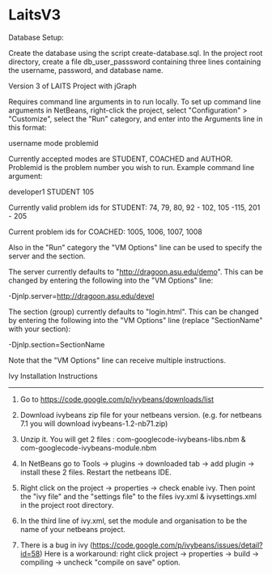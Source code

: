 LaitsV3
=======

Database Setup:

Create the database using the script create-database.sql.
In the project root directory, create a file db_user_passsword
containing three lines containing the username, password, and 
database name.

Version 3 of LAITS Project with jGraph

Requires command line arguments in to run locally.  To set up command
line arguments in NetBeans, right-click the project, select
"Configuration" > "Customize", select the "Run" category, and enter
into the Arguments line in this format:

username mode problemid

Currently accepted modes are STUDENT, COACHED and AUTHOR.  Problemid
is the problem number you wish to run.  Example command line argument:

developer1 STUDENT 105

Currently valid problem ids for STUDENT: 74, 79, 80, 92 - 102, 105
-115, 201 - 205

Current problem ids for COACHED: 1005, 1006, 1007, 1008

Also in the "Run" category the "VM Options" line can be used to specify
the server and the section.

The server currently defaults to "http://dragoon.asu.edu/demo". This can be 
changed by entering the following into the "VM Options" line:

-Djnlp.server=http://dragoon.asu.edu/devel

The section (group) currently defaults to "login.html". This can be 
changed by entering the following into the "VM Options" line (replace
"SectionName" with your section):

-Djnlp.section=SectionName

Note that the "VM Options" line can receive multiple instructions.



Ivy Installation Instructions

-----------------------------------

1. Go to https://code.google.com/p/ivybeans/downloads/list

2. Download ivybeans zip file for your netbeans version.  (e.g. for
netbeans 7.1 you will download ivybeans-1.2-nb71.zip)

3. Unzip it. You will get 2 files : com-googlecode-ivybeans-libs.nbm &
com-googlecode-ivybeans-module.nbm

4. In NetBeans go to Tools -> plugins -> downloaded tab -> add plugin ->
 install these 2 files.  Restart the netbeans IDE.  

5. Right click on the project -> properties -> check enable ivy. Then
 point the "ivy file" and the "settings file" to the files ivy.xml &
 ivysettings.xml in the project root directory.

6.  In the third line of ivy.xml, set the module and organisation to be
the name of your netbeans project.

7.  There is a bug in ivy
(https://code.google.com/p/ivybeans/issues/detail?id=58) Here is a
workaround: right click project -> properties -> build -> compiling ->
uncheck "compile on save" option.

